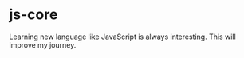 # js-core
Learning new language like JavaScript is always interesting. This will improve my journey. 
